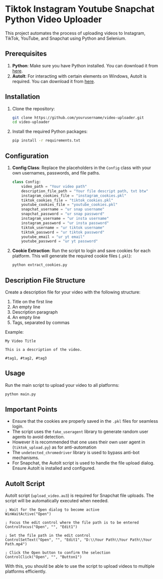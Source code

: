 # Tiktok Instagram Youtube Snapchat Python Video Uploader

This project automates the process of uploading videos to Instagram, TikTok, YouTube, and Snapchat using Python and Selenium. 

## Prerequisites

1. **Python**: Make sure you have Python installed. You can download it from [here](https://www.python.org/downloads/).
2. **AutoIt**: For interacting with certain elements on Windows, AutoIt is required. You can download it from [here](https://www.autoitscript.com/site/autoit/downloads/).

## Installation

1. Clone the repository:
    ```bash
    git clone https://github.com/yourusername/video-uploader.git
    cd video-uploader
    ```

2. Install the required Python packages:
    ```bash
    pip install -r requirements.txt
    ```

## Configuration

1. **Config Class**: Replace the placeholders in the `Config` class with your own usernames, passwords, and file paths.
    ```python
    class Config:
        video_path = "Your video path"
        description_file_path = "Your file descript path, txt btw"
        instagram_cookies_file = "instagram_cookies.pkl"
        tiktok_cookies_file = "tiktok_cookies.pkl"
        youtube_cookies_file = "youtube_cookies.pkl"
        snapchat_username = "ur snap username"
        snapchat_password = "ur snap password"
        instagram_username = "ur insta username"
        instagram_password = "ur insta password"
        tiktok_username = "ur tiktok username"
        tiktok_password = "ur tiktok password"
        youtube_email = "ur yt email"
        youtube_password = "ur yt password"
    ```

2. **Cookie Extraction**: Run the script to login and save cookies for each platform. This will generate the required cookie files (`.pkl`):
    ```bash
    python extract_cookies.py
    ```

## Description File Structure

Create a description file for your video with the following structure:

1. Title on the first line
2. An empty line
3. Description paragraph
4. An empty line
5. Tags, separated by commas

Example:
```
My Video Title

This is a description of the video.

#tag1, #tag2, #tag3
```

## Usage

Run the main script to upload your video to all platforms:
```bash
python main.py
```

## Important Points

- Ensure that the cookies are properly saved in the `.pkl` files for seamless login.
- The script uses the `fake_useragent` library to generate random user agents to avoid detection.
- However it is recommended that one uses their own user agent in (`tiktok_upload.py`) as for anti-automation
- The `undetected_chromedriver` library is used to bypass anti-bot mechanisms.
- For Snapchat, the AutoIt script is used to handle the file upload dialog. Ensure AutoIt is installed and configured.

## AutoIt Script

AutoIt script (`upload_video.au3`) is required for Snapchat file uploads. The script will be automatically executed when needed.

```autoit
; Wait for the Open dialog to become active
WinWaitActive("Open")

; Focus the edit control where the file path is to be entered
ControlFocus("Open", "", "Edit1")

; Set the file path in the edit control
ControlSetText("Open", "", "Edit1", "D:\\Your Path\\Your Path\\Your Path.mp4")

; Click the Open button to confirm the selection
ControlClick("Open", "", "Button1")
```

With this, you should be able to use the script to upload videos to multiple platforms efficiently.
